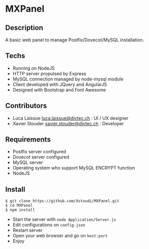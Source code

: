 # MXPanel
## Description
A basic web panel to manage Postfix/Dovecot/MySQL installation.

## Techs
* Running on NodeJS
* HTTP server propulsed by Express
* MySQL connection managed by node-mysql module
* Client developed with JQuery and AngularJS
* Designed with Bootstrap and Font Awesome

## Contributors
* Luca Laissue <luca.laissue@divtec.ch> : UI / UX designer
* Xavier Stouder <xavier.stouder@divtec.ch> :  Developer

## Requirements
* Postfix server configured
* Dovecot server configured
* MySQL server
* Operating system who support MySQL ENCRYPT function
* NodeJS

## Install
    $ git clone https://github.com/Xstoudi/MXPanel.git
    $ cd MXPanel
    $ npm install
* Start the server with `node Application/Server.js`
* Edit configurations on `config.json`
* Restart server
* Open your web browser and go on `host:port`
* Enjoy 

